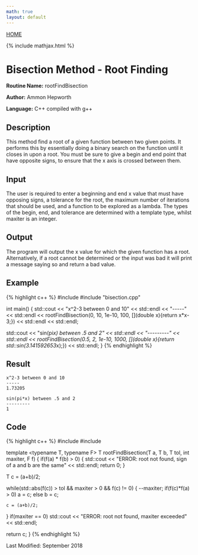```yaml
---
math: true
layout: default
---
```

<a href="https://ammonhepworth.github.io/MATH4610/index">HOME</a>

{% include mathjax.html %}

# Bisection Method - Root Finding

**Routine Name:** rootFindBisection

**Author:** Ammon Hepworth

**Language:** C++ compiled with g++


## Description

This method find a root of a given function between two given points. It performs this by essentially doing a binary search on the function until it closes in upon a root. You must be sure to give a begin and end point that have opposite signs, to ensure that the x axis is crossed between them.

## Input

The user is required to enter a beginning and end x value that must have opposing signs, a tolerance for the root, the maximum number of iterations that should be used, and a function to be explored as a lambda. The types of the begin, end, and tolerance are determined with a template type, whilst maxiter is an integer.

## Output

The program will output the x value for which the given function has a root. Alternatively, if a root cannot be determined or the input was bad it will print a message saying so and return a bad value.

## Example

{% highlight c++ %}
#include <iostream>
#include "bisection.cpp"

int main()
{
  std::cout << "x^2-3 between 0 and 10" << std::endl
            << "-----" << std::endl
            << rootFindBisection<double>(0, 10, 1e-10, 100, 
                                        [](double x){return x*x-3;})
            << std::endl << std::endl;

  std::cout << "sin(pi*x) between .5 and 2" << std::endl
            << "---------" << std::endl
            << rootFindBisection<double>(0.5, 2, 1e-10, 1000, 
                                        [](double x){return std::sin(3.141592653*x);})
            << std::endl;
}
{% endhighlight %}

## Result
```
x^2-3 between 0 and 10
-----
1.73205

sin(pi*x) between .5 and 2
---------
1
```

## Code

{% highlight c++ %}
#include <cmath>
#include <iostream>

template <typename T, typename F>
T rootFindBisection(T a, T b, T tol, int maxiter, F f)
{
  if(f(a) * f(b) > 0) 
  {
    std::cout << "ERROR: root not found, sign of a and b are the same" << std::endl;
    return 0;
  }

  T c = (a+b)/2;

  while(std::abs(f(c)) > tol && maxiter > 0 && f(c) != 0)
  {
    --maxiter;
    if(f(c)*f(a) > 0)
      a = c;
    else
      b = c;

    c = (a+b)/2;
  }
  if(maxiter == 0)
    std::cout << "ERROR: root not found, maxiter exceeded" << std::endl;

  return c;
}
{% endhighlight %}

Last Modified: September 2018
